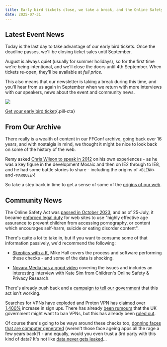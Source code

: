 ```yaml
---
title: Early bird tickets close, we take a break, and the Online Safety Act
date: 2025-07-31
---
```


## Latest Event News

Today is the last day to take advantage of our early bird tickets. Once the deadline passes, we'll be closing ticket sales until September.

August is always quiet (usually for summer holidays), so for the first time we're being intentional, and we'll close the doors until 4th September. When tickets re-open, they'll be available at _full price_.

This also means that our newsletter is taking a break during this time, and you'll hear from us again in September when we return with more interviews with our speakers, news about the event and community news.

[![](/images/articles/2025-early-bird-ends.png)](https://2025.ffconf.org)

[Get your early bird ticket](https://2025.ffconf.org){.pill-cta}

## From Our Archive

There really is a wealth of content in our FFConf archive, going back over 16 years, and with nostalgia in mind, we thought it might be nice to look back on some of the history of the web.

Remy asked [Chris Wilson to speak in 2012](https://ffconf.org/talks/tales-of-suckage-and-awesomeness/) on his own experiences - as he was a key figure in the development Mosaic and then on IE2 through to IE8, and he had some battle stories to share - including the origins of `<BLINK>` and `<MARQUEE>`!

So take a step back in time to get a sense of some of the [origins of our web](https://ffconf.org/talks/tales-of-suckage-and-awesomeness/).

## Community News

The Online Safety Act was [passed in October 2023](https://bills.parliament.uk/bills/3137/stages), and as of 25-July, it became [enforced legal duty](https://www.gov.uk/government/collections/online-safety-act#child-safety) for web sites to use "highly effective age assurance to prevent children from accessing pornography, or content which encourages self-harm, suicide or eating disorder content".

There's quite a lot to take in, but if you want to consume some of that information passively, we'd recommend the following:

- [Skeptics with a K](https://www.merseysideskeptics.org.uk/podcasts/skeptics-with-a-k/episode-425), Mike Hall covers the process and software performing these checks - and some of the data is shocking.

- [Novara Media has a good video](https://www.youtube.com/watch?v=dfl_ksNA3Lc) covering the issues and includes an interesting interview with Kate Sim from Children's Online Safety & Privacy Research.

There's already push back and a [campaign to tell our government](https://action.openrightsgroup.org/tell-your-mp-online-safety-act-isn%E2%80%99t-working) that this act isn't working.

Searches for VPNs have exploded and Proton VPN has [claimed over 1,400%](https://www.techradar.com/vpn/vpn-privacy-security/vpn-demand-skyrockets-in-the-uk-as-age-verification-checks-are-enforced) increase in sign ups. There has already [been rumours](https://www.theregister.com/2025/07/31/banning_vpns_to_protect_kids/) that the UK government might want to ban VPNs, but this has already been [ruled out](https://www.birminghammail.co.uk/news/midlands-news/uk-households-could-face-vpn-32152789).

Of course there's going to be ways around these checks too, [donning faces that are computer generated](https://www.pcgamer.com/hardware/brits-can-get-around-discords-age-verification-thanks-to-death-strandings-photo-mode-bypassing-the-measure-introduced-with-the-uks-online-safety-act-we-tried-it-and-it-works-thanks-kojima/) (weren't those face ageing apps all the rage a few years back?) - and equally, would you even trust a 3rd party with this kind of data? It's not like [data never gets leaked](https://www.404media.co/women-dating-safety-app-tea-breached-users-ids-posted-to-4chan/)…
